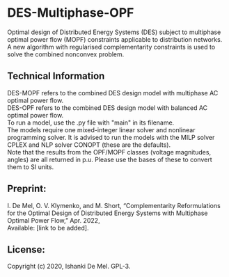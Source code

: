 # DES-Multiphase-OPF
 Optimal design of Distributed Energy Systems (DES) subject to multiphase optimal power flow (MOPF) constraints applicable to distribution networks. A new algorithm with regularised complementarity constraints is used to solve the combined nonconvex problem.

## Technical Information
DES-MOPF refers to the combined DES design model with multiphase AC optimal power flow. 
\
DES-OPF refers to the combined DES design model with balanced AC optimal power flow. 
\
To run a model, use the .py file with "main" in its filename. 
\
The models require one mixed-integer linear solver and nonlinear programming solver.
It is advised to run the models with the MILP solver CPLEX and NLP solver CONOPT (these are the defaults). 
\
Note that the results from the OPF/MOPF classes (voltage magnitudes, angles)
are all returned in p.u. Please use the bases of these to convert them to SI units. 

## Preprint:
I. De Mel, O. V. Klymenko, and M. Short, “Complementarity Reformulations for the Optimal Design of Distributed Energy Systems with Multiphase Optimal Power Flow,” Apr. 2022, 
\
Available: [link to be added].

## License:
Copyright (c) 2020, Ishanki De Mel. GPL-3.
